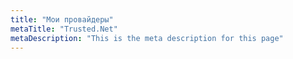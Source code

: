 ```yaml
---
title: "Мои провайдеры"
metaTitle: "Trusted.Net"
metaDescription: "This is the meta description for this page"
---
```


